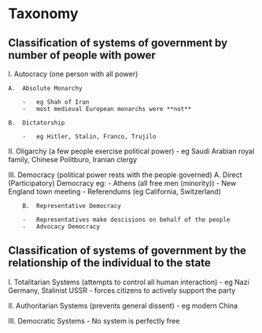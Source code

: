 Taxonomy
========

Classification of systems of government by number of people with power
----------------------------------------------------------------------

I.  Autocracy (one person with all power)

    A.  Absolute Monarchy

        -   eg Shah of Iran
        -   most medieval European monarchs were **not**

    B.  Dictatorship

        -   eg Hitler, Stalin, Franco, Trujilo

II. Oligarchy (a few people exercise political power)
    -   eg Saudi Arabian royal family, Chinese Politburo, Iranian clergy

III. Democracy (political power rests with the people governed)
    A.  Direct (Participatory) Democracy eg:
        -   Athens (all free men (minority))
        -   New England town meeting
        -   Referendums (eg California, Switzerland)

        B.  Representative Democracy

        -   Representatives make descisions on behalf of the people
        -   Advocacy Democracy

Classification of systems of government by the relationship of the individual to the state
------------------------------------------------------------------------------------------

I.  Totalitarian Systems (attempts to control all human interaction)
    -   eg Nazi Germany, Stalinist USSR
    -   forces citizens to actively support the party

II. Authoritarian Systems (prevents general dissent)
    -   eg modern China

III. Democratic Systems
    -   No system is perfectly free


